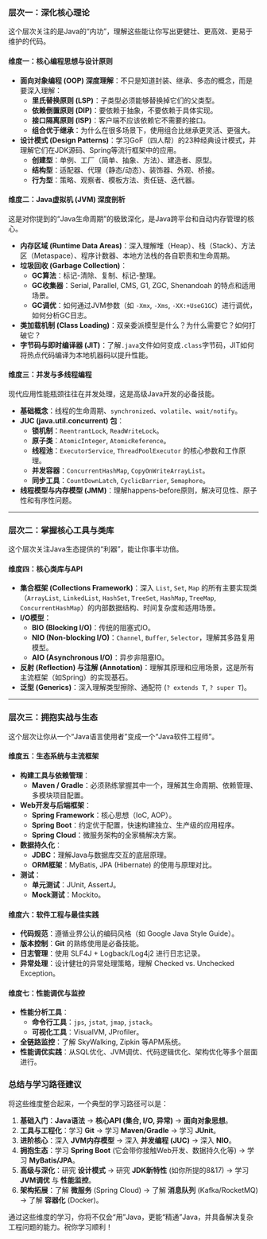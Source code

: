 ### 层次一：深化核心理论

这个层次关注的是Java的“内功”，理解这些能让你写出更健壮、更高效、更易于维护的代码。

#### **维度一：核心编程思想与设计原则**
- **面向对象编程 (OOP) 深度理解**：不只是知道封装、继承、多态的概念，而是要深入理解：
    - **里氏替换原则 (LSP)**：子类型必须能够替换掉它们的父类型。
    - **依赖倒置原则 (DIP)**：要依赖于抽象，不要依赖于具体实现。
    - **接口隔离原则 (ISP)**：客户端不应该依赖它不需要的接口。
    - **组合优于继承**：为什么在很多场景下，使用组合比继承更灵活、更强大。
- **设计模式 (Design Patterns)**：学习GoF（四人帮）的23种经典设计模式，并理解它们在JDK源码、Spring等流行框架中的应用。
    - **创建型**：单例、工厂（简单、抽象、方法）、建造者、原型。
    - **结构型**：适配器、代理（静态/动态）、装饰器、外观、桥接。
    - **行为型**：策略、观察者、模板方法、责任链、迭代器。

#### **维度二：Java虚拟机 (JVM) 深度剖析**
这是对你提到的“Java生命周期”的极致深化，是Java跨平台和自动内存管理的核心。
- **内存区域 (Runtime Data Areas)**：深入理解堆（Heap）、栈（Stack）、方法区（Metaspace）、程序计数器、本地方法栈的各自职责和生命周期。
- **垃圾回收 (Garbage Collection)**：
    - **GC算法**：标记-清除、复制、标记-整理。
    - **GC收集器**：Serial, Parallel, CMS, G1, ZGC, Shenandoah 的特点和适用场景。
    - **GC调优**：如何通过JVM参数（如 `-Xmx`, `-Xms`, `-XX:+UseG1GC`）进行调优，如何分析GC日志。
- **类加载机制 (Class Loading)**：双亲委派模型是什么？为什么需要它？如何打破它？
- **字节码与即时编译器 (JIT)**：了解`.java`文件如何变成`.class`字节码，JIT如何将热点代码编译为本地机器码以提升性能。

#### **维度三：并发与多线程编程**
现代应用性能瓶颈往往在并发处理，这是高级Java开发的必备技能。
- **基础概念**：线程的生命周期、`synchronized`、`volatile`、`wait/notify`。
- **JUC (java.util.concurrent) 包**：
    - **锁机制**：`ReentrantLock`, `ReadWriteLock`。
    - **原子类**：`AtomicInteger`, `AtomicReference`。
    - **线程池**：`ExecutorService`, `ThreadPoolExecutor` 的核心参数和工作原理。
    - **并发容器**：`ConcurrentHashMap`, `CopyOnWriteArrayList`。
    - **同步工具**：`CountDownLatch`, `CyclicBarrier`, `Semaphore`。
- **线程模型与内存模型 (JMM)**：理解happens-before原则，解决可见性、原子性和有序性问题。

---

### 层次二：掌握核心工具与类库

这个层次关注Java生态提供的“利器”，能让你事半功倍。

#### **维度四：核心类库与API**
- **集合框架 (Collections Framework)**：深入 `List`, `Set`, `Map` 的所有主要实现类（`ArrayList`, `LinkedList`, `HashSet`, `TreeSet`, `HashMap`, `TreeMap`, `ConcurrentHashMap`）的内部数据结构、时间复杂度和适用场景。
- **I/O模型**：
    - **BIO (Blocking I/O)**：传统的阻塞式IO。
    - **NIO (Non-blocking I/O)**：`Channel`, `Buffer`, `Selector`，理解其多路复用模型。
    - **AIO (Asynchronous I/O)**：异步非阻塞IO。
- **反射 (Reflection) 与注解 (Annotation)**：理解其原理和应用场景，这是所有主流框架（如Spring）的实现基石。
- **泛型 (Generics)**：深入理解类型擦除、通配符 (`? extends T`, `? super T`)。

---

### 层次三：拥抱实战与生态

这个层次让你从一个“Java语言使用者”变成一个“Java软件工程师”。

#### **维度五：生态系统与主流框架**
- **构建工具与依赖管理**：
    - **Maven / Gradle**：必须熟练掌握其中一个，理解其生命周期、依赖管理、多模块项目配置。
- **Web开发与后端框架**：
    - **Spring Framework**：核心思想（IoC, AOP）。
    - **Spring Boot**：约定优于配置，快速构建独立、生产级的应用程序。
    - **Spring Cloud**：微服务架构的全家桶解决方案。
- **数据持久化**：
    - **JDBC**：理解Java与数据库交互的底层原理。
    - **ORM框架**：MyBatis, JPA (Hibernate) 的使用与原理对比。
- **测试**：
    - **单元测试**：JUnit, AssertJ。
    - **Mock测试**：Mockito。

#### **维度六：软件工程与最佳实践**
- **代码规范**：遵循业界公认的编码风格（如 Google Java Style Guide）。
- **版本控制**：**Git** 的熟练使用是必备技能。
- **日志管理**：使用 SLF4J + Logback/Log4j2 进行日志记录。
- **异常处理**：设计健壮的异常处理策略，理解 Checked vs. Unchecked Exception。

#### **维度七：性能调优与监控**
- **性能分析工具**：
    - **命令行工具**：`jps`, `jstat`, `jmap`, `jstack`。
    - **可视化工具**：VisualVM, JProfiler。
- **全链路监控**：了解 SkyWalking, Zipkin 等APM系统。
- **性能调优实践**：从SQL优化、JVM调优、代码逻辑优化、架构优化等多个层面进行。

### 总结与学习路径建议

将这些维度整合起来，一个典型的学习路径可以是：

1.  **基础入门**：**Java语法** → **核心API (集合, I/O, 异常)** → **面向对象思想**。
2.  **工具与工程化**：学习 **Git** → 学习 **Maven/Gradle** → 学习 **JUnit**。
3.  **进阶核心**：深入 **JVM内存模型** → 深入 **并发编程 (JUC)** → 深入 **NIO**。
4.  **拥抱生态**：学习 **Spring Boot** (它会带你接触Web开发、数据持久化等) → 学习 **MyBatis/JPA**。
5.  **高级与深化**：研究 **设计模式** → 研究 **JDK新特性** (如你所提的8&17) → 学习 **JVM调优** 与 **性能监控**。
6.  **架构拓展**：了解 **微服务** (Spring Cloud) → 了解 **消息队列** (Kafka/RocketMQ) → 了解 **容器化** (Docker)。

通过这些维度的学习，你将不仅会“用”Java，更能“精通”Java，并具备解决复杂工程问题的能力。祝你学习顺利！